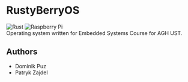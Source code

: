 # RustyBerryOS
![Rust](https://img.shields.io/badge/Rust-000000?style=for-the-badge&logo=rust&logoColor=white) 
![Raspberry Pi](https://img.shields.io/badge/Raspberry%20Pi-A22846?style=for-the-badge&logo=Raspberry%20Pi&logoColor=white)  
Operating system written for Embedded Systems Course for AGH UST.

## Authors
- Dominik Puz
- Patryk Zajdel
